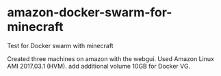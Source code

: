 # amazon-docker-swarm-for-minecraft
Test for Docker swarm with minecraft

Created three machines on amazon with the webgui. Used Amazon Linux AMI 2017.03.1 (HVM).
add additional volume 10GB for Docker VG.
